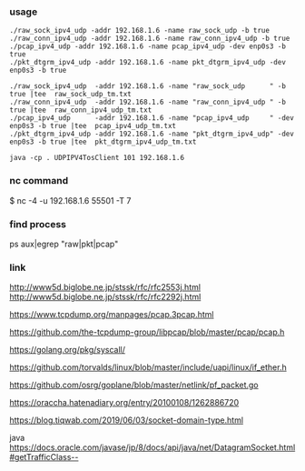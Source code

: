 
### usage
`./raw_sock_ipv4_udp -addr 192.168.1.6 -name raw_sock_udp -b true`  
`./raw_conn_ipv4_udp -addr 192.168.1.6 -name raw_conn_ipv4_udp -b true`  
`./pcap_ipv4_udp -addr 192.168.1.6 -name pcap_ipv4_udp -dev enp0s3 -b true`  
`./pkt_dtgrm_ipv4_udp -addr 192.168.1.6 -name pkt_dtgrm_ipv4_udp -dev enp0s3 -b true`  

`./raw_sock_ipv4_udp  -addr 192.168.1.6 -name "raw_sock_udp      " -b true |tee  raw_sock_udp_tm.txt`  
`./raw_conn_ipv4_udp  -addr 192.168.1.6 -name "raw_conn_ipv4_udp " -b true |tee  raw_conn_ipv4_udp_tm.txt`  
`./pcap_ipv4_udp      -addr 192.168.1.6 -name "pcap_ipv4_udp     " -dev enp0s3 -b true |tee  pcap_ipv4_udp_tm.txt`  
`./pkt_dtgrm_ipv4_udp -addr 192.168.1.6 -name "pkt_dtgrm_ipv4_udp" -dev enp0s3 -b true |tee  pkt_dtgrm_ipv4_udp_tm.txt`  

`java -cp . UDPIPV4TosClient 101 192.168.1.6`  

### nc command
$ nc -4 -u 192.168.1.6 55501 -T 7  

### find process
ps aux|egrep "raw|pkt|pcap"  


### link
http://www5d.biglobe.ne.jp/stssk/rfc/rfc2553j.html  
http://www5d.biglobe.ne.jp/stssk/rfc/rfc2292j.html  

https://www.tcpdump.org/manpages/pcap.3pcap.html  

https://github.com/the-tcpdump-group/libpcap/blob/master/pcap/pcap.h  


https://golang.org/pkg/syscall/  


https://github.com/torvalds/linux/blob/master/include/uapi/linux/if_ether.h  


https://github.com/osrg/goplane/blob/master/netlink/pf_packet.go


https://oraccha.hatenadiary.org/entry/20100108/1262886720  

https://blog.tiqwab.com/2019/06/03/socket-domain-type.html  

java  
https://docs.oracle.com/javase/jp/8/docs/api/java/net/DatagramSocket.html#getTrafficClass--  
